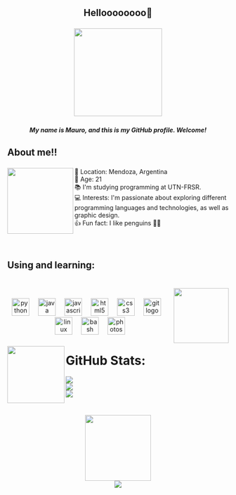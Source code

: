 <h2 align="center">Helloooooooo👋</h2>

###

<div align="center">
  <img height="200" src="https://i.imgur.com/HCdsxWR.jpg"  />
</div>

###

<h5 align="center">My name is Mauro, and this is my GitHub profile. Welcome!</h5>

###

<h2 align="left">About me!!</h2>

###

<img align="left" height="150" src="https://i.imgur.com/Ct9bopW.jpg"  />

###

<p align="left">📍 Location: Mendoza, Argentina<br>🧃 Age: 21<br>📚 I'm studying programming at UTN-FRSR.<br>💻  Interests: I'm passionate about exploring different programming languages and technologies, as well as graphic design.<br>👍 Fun fact: I like penguins 🐧🐧</p>

###

<br clear="both">

<h2 align="left">Using and learning:</h2>

###

<br clear="both">

<img align="right" height="125" src="https://i.imgur.com/92DPyyd.jpg"  />

###

<div align="center">
  <img src="https://cdn.jsdelivr.net/gh/devicons/devicon/icons/python/python-original.svg" height="40" alt="python logo"  />
  <img width="12" />
  <img src="https://cdn.jsdelivr.net/gh/devicons/devicon/icons/java/java-original.svg" height="40" alt="java logo"  />
  <img width="12" />
  <img src="https://cdn.jsdelivr.net/gh/devicons/devicon/icons/javascript/javascript-original.svg" height="40" alt="javascript logo"  />
  <img width="12" />
  <img src="https://cdn.jsdelivr.net/gh/devicons/devicon/icons/html5/html5-original.svg" height="40" alt="html5 logo"  />
  <img width="12" />
  <img src="https://cdn.jsdelivr.net/gh/devicons/devicon/icons/css3/css3-original.svg" height="40" alt="css3 logo"  />
  <img width="12" />
  <img src="https://cdn.jsdelivr.net/gh/devicons/devicon/icons/git/git-original.svg" height="40" alt="git logo"  />
  <img width="12" />
  <img src="https://cdn.jsdelivr.net/gh/devicons/devicon/icons/linux/linux-original.svg" height="40" alt="linux logo"  />
  <img width="12" />
  <img src="https://cdn.jsdelivr.net/gh/devicons/devicon/icons/bash/bash-original.svg" height="40" alt="bash logo"  />
  <img width="12" />
  <img src="https://cdn.jsdelivr.net/gh/devicons/devicon/icons/photoshop/photoshop-plain.svg" height="40" alt="photoshop logo"  />
</div>

###

<img align="left" height="130" src="https://i.imgur.com/Au5pJnU.jpg"  />



###

# GitHub Stats:
![](https://github-readme-stats.vercel.app/api?username=mauromesas&theme=dark&hide_border=true&include_all_commits=false&count_private=false)<br/>
![](https://github-readme-streak-stats.herokuapp.com/?user=mauromesas&theme=dark&hide_border=true)<br/>
![](https://github-readme-stats.vercel.app/api/top-langs/?username=mauromesas&theme=dark&hide_border=true&include_all_commits=false&count_private=false&layout=compact)

###
<br clear="both">

<div align="center">
  <img height="150" src="https://i.imgur.com/xdqkuPR.jpg"  />
</div>

<div align="center">
  <img src="https://profile-counter.glitch.me/mauromesas/count.svg?"  />
</div>


<!-- Proudly created with GPRM ( https://gprm.itsvg.in ) -->
<!---
mauromesas/mauromesas is a ✨ special ✨ repository because its `README.md` (this file) appears on your GitHub profile.
You can click the Preview link to take a look at your changes.
--->
